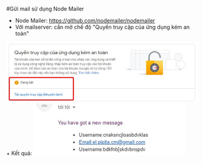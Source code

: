 #Gửi mail sử dụng Node Mailer
+ Node Mailer: https://github.com/nodemailer/nodemailer
+ Với mailserver: cần mở chế độ "Quyền truy cập của ứng dụng kém an toàn"
<img src="public/images/mail_send_1.jpg">
+ Kết quả:
<img src="public/images/mail_send_2.jpg">
